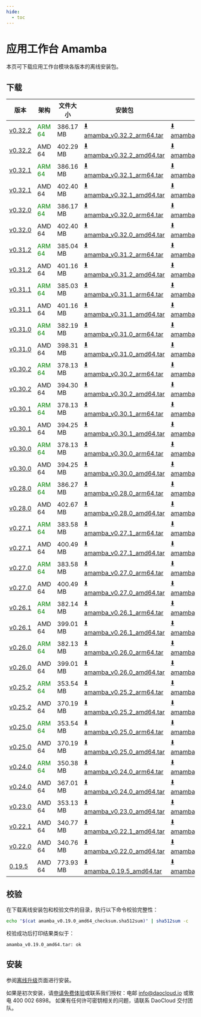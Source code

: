 ```yaml
---
hide:
  - toc
---
```


# 应用工作台 Amamba

本页可下载应用工作台模块各版本的离线安装包。

## 下载

| 版本  | 架构 | 文件大小 | 安装包  |  校验文件 | 更新日期  |
|------ | --- | ------- | ------ | ------- | -------- |
| [v0.32.2](../../amamba/intro/release-notes.md) | <font color="green">ARM 64</font> | 386.17 MB | [:arrow_down: amamba_v0.32.2_arm64.tar](https://qiniu-download-public.daocloud.io/DaoCloud_Enterprise/amamba_v0.32.2_arm64.tar) | [:arrow_down: amamba_v0.32.2_arm64_checksum.sha512sum](https://qiniu-download-public.daocloud.io/DaoCloud_Enterprise/amamba_v0.32.2_arm64_checksum.sha512sum) | 2024-11-13 |
| [v0.32.2](../../amamba/intro/release-notes.md) | AMD 64 | 402.29 MB | [:arrow_down: amamba_v0.32.2_amd64.tar](https://qiniu-download-public.daocloud.io/DaoCloud_Enterprise/amamba_v0.32.2_amd64.tar) | [:arrow_down: amamba_v0.32.2_amd64_checksum.sha512sum](https://qiniu-download-public.daocloud.io/DaoCloud_Enterprise/amamba_v0.32.2_amd64_checksum.sha512sum) | 2024-11-13 |
| [v0.32.1](../../amamba/intro/release-notes.md) | <font color="green">ARM 64</font> | 386.16 MB | [:arrow_down: amamba_v0.32.1_arm64.tar](https://qiniu-download-public.daocloud.io/DaoCloud_Enterprise/amamba_v0.32.1_arm64.tar) | [:arrow_down: amamba_v0.32.1_arm64_checksum.sha512sum](https://qiniu-download-public.daocloud.io/DaoCloud_Enterprise/amamba_v0.32.1_arm64_checksum.sha512sum) | 2024-11-06 |
| [v0.32.1](../../amamba/intro/release-notes.md) | AMD 64 | 402.40 MB | [:arrow_down: amamba_v0.32.1_amd64.tar](https://qiniu-download-public.daocloud.io/DaoCloud_Enterprise/amamba_v0.32.1_amd64.tar) | [:arrow_down: amamba_v0.32.1_amd64_checksum.sha512sum](https://qiniu-download-public.daocloud.io/DaoCloud_Enterprise/amamba_v0.32.1_amd64_checksum.sha512sum) | 2024-11-06 |
| [v0.32.0](../../amamba/intro/release-notes.md) | <font color="green">ARM 64</font> | 386.17 MB | [:arrow_down: amamba_v0.32.0_arm64.tar](https://qiniu-download-public.daocloud.io/DaoCloud_Enterprise/amamba_v0.32.0_arm64.tar) | [:arrow_down: amamba_v0.32.0_arm64_checksum.sha512sum](https://qiniu-download-public.daocloud.io/DaoCloud_Enterprise/amamba_v0.32.0_arm64_checksum.sha512sum) | 2024-11-05 |
| [v0.32.0](../../amamba/intro/release-notes.md) | AMD 64 | 402.40 MB | [:arrow_down: amamba_v0.32.0_amd64.tar](https://qiniu-download-public.daocloud.io/DaoCloud_Enterprise/amamba_v0.32.0_amd64.tar) | [:arrow_down: amamba_v0.32.0_amd64_checksum.sha512sum](https://qiniu-download-public.daocloud.io/DaoCloud_Enterprise/amamba_v0.32.0_amd64_checksum.sha512sum) | 2024-11-05 |
| [v0.31.2](../../amamba/intro/release-notes.md) | <font color="green">ARM 64</font> | 385.04 MB | [:arrow_down: amamba_v0.31.2_arm64.tar](https://qiniu-download-public.daocloud.io/DaoCloud_Enterprise/amamba_v0.31.2_arm64.tar) | [:arrow_down: amamba_v0.31.2_arm64_checksum.sha512sum](https://qiniu-download-public.daocloud.io/DaoCloud_Enterprise/amamba_v0.31.2_arm64_checksum.sha512sum) | 2024-10-15 |
| [v0.31.2](../../amamba/intro/release-notes.md) | AMD 64 | 401.16 MB | [:arrow_down: amamba_v0.31.2_amd64.tar](https://qiniu-download-public.daocloud.io/DaoCloud_Enterprise/amamba_v0.31.2_amd64.tar) | [:arrow_down: amamba_v0.31.2_amd64_checksum.sha512sum](https://qiniu-download-public.daocloud.io/DaoCloud_Enterprise/amamba_v0.31.2_amd64_checksum.sha512sum) | 2024-10-15 |
| [v0.31.1](../../amamba/intro/release-notes.md) | <font color="green">ARM 64</font> | 385.03 MB | [:arrow_down: amamba_v0.31.1_arm64.tar](https://qiniu-download-public.daocloud.io/DaoCloud_Enterprise/amamba_v0.31.1_arm64.tar) | [:arrow_down: amamba_v0.31.1_arm64_checksum.sha512sum](https://qiniu-download-public.daocloud.io/DaoCloud_Enterprise/amamba_v0.31.1_arm64_checksum.sha512sum) | 2024-10-12 |
| [v0.31.1](../../amamba/intro/release-notes.md) | AMD 64 | 401.16 MB | [:arrow_down: amamba_v0.31.1_amd64.tar](https://qiniu-download-public.daocloud.io/DaoCloud_Enterprise/amamba_v0.31.1_amd64.tar) | [:arrow_down: amamba_v0.31.1_amd64_checksum.sha512sum](https://qiniu-download-public.daocloud.io/DaoCloud_Enterprise/amamba_v0.31.1_amd64_checksum.sha512sum) | 2024-10-12 |
| [v0.31.0](../../amamba/intro/release-notes.md) | <font color="green">ARM 64</font> | 382.19 MB | [:arrow_down: amamba_v0.31.0_arm64.tar](https://qiniu-download-public.daocloud.io/DaoCloud_Enterprise/amamba_v0.31.0_arm64.tar) | [:arrow_down: amamba_v0.31.0_arm64_checksum.sha512sum](https://qiniu-download-public.daocloud.io/DaoCloud_Enterprise/amamba_v0.31.0_arm64_checksum.sha512sum) | 2024-10-11 |
| [v0.31.0](../../amamba/intro/release-notes.md) | AMD 64 | 398.31 MB | [:arrow_down: amamba_v0.31.0_amd64.tar](https://qiniu-download-public.daocloud.io/DaoCloud_Enterprise/amamba_v0.31.0_amd64.tar) | [:arrow_down: amamba_v0.31.0_amd64_checksum.sha512sum](https://qiniu-download-public.daocloud.io/DaoCloud_Enterprise/amamba_v0.31.0_amd64_checksum.sha512sum) | 2024-10-11 |
| [v0.30.2](../../amamba/intro/release-notes.md) | <font color="green">ARM 64</font> | 378.13 MB | [:arrow_down: amamba_v0.30.2_arm64.tar](https://qiniu-download-public.daocloud.io/DaoCloud_Enterprise/amamba_v0.30.2_arm64.tar) | [:arrow_down: amamba_v0.30.2_arm64_checksum.sha512sum](https://qiniu-download-public.daocloud.io/DaoCloud_Enterprise/amamba_v0.30.2_arm64_checksum.sha512sum) | 2024-09-10 |
| [v0.30.2](../../amamba/intro/release-notes.md) | AMD 64 | 394.30 MB | [:arrow_down: amamba_v0.30.2_amd64.tar](https://qiniu-download-public.daocloud.io/DaoCloud_Enterprise/amamba_v0.30.2_amd64.tar) | [:arrow_down: amamba_v0.30.2_amd64_checksum.sha512sum](https://qiniu-download-public.daocloud.io/DaoCloud_Enterprise/amamba_v0.30.2_amd64_checksum.sha512sum) | 2024-09-10 |
| [v0.30.1](../../amamba/intro/release-notes.md) | <font color="green">ARM 64</font> | 378.13 MB | [:arrow_down: amamba_v0.30.1_arm64.tar](https://qiniu-download-public.daocloud.io/DaoCloud_Enterprise/amamba_v0.30.1_arm64.tar) | [:arrow_down: amamba_v0.30.1_arm64_checksum.sha512sum](https://qiniu-download-public.daocloud.io/DaoCloud_Enterprise/amamba_v0.30.1_arm64_checksum.sha512sum) | 2024-09-05 |
| [v0.30.1](../../amamba/intro/release-notes.md) | AMD 64 | 394.25 MB | [:arrow_down: amamba_v0.30.1_amd64.tar](https://qiniu-download-public.daocloud.io/DaoCloud_Enterprise/amamba_v0.30.1_amd64.tar) | [:arrow_down: amamba_v0.30.1_amd64_checksum.sha512sum](https://qiniu-download-public.daocloud.io/DaoCloud_Enterprise/amamba_v0.30.1_amd64_checksum.sha512sum) | 2024-09-05 |
| [v0.30.0](../../amamba/intro/release-notes.md) | <font color="green">ARM 64</font> | 378.13 MB | [:arrow_down: amamba_v0.30.0_arm64.tar](https://qiniu-download-public.daocloud.io/DaoCloud_Enterprise/amamba_v0.30.0_arm64.tar) | [:arrow_down: amamba_v0.30.0_arm64_checksum.sha512sum](https://qiniu-download-public.daocloud.io/DaoCloud_Enterprise/amamba_v0.30.0_arm64_checksum.sha512sum) | 2024-09-03 |
| [v0.30.0](../../amamba/intro/release-notes.md) | AMD 64 | 394.25 MB | [:arrow_down: amamba_v0.30.0_amd64.tar](https://qiniu-download-public.daocloud.io/DaoCloud_Enterprise/amamba_v0.30.0_amd64.tar) | [:arrow_down: amamba_v0.30.0_amd64_checksum.sha512sum](https://qiniu-download-public.daocloud.io/DaoCloud_Enterprise/amamba_v0.30.0_amd64_checksum.sha512sum) | 2024-09-03 |
| [v0.28.0](../../amamba/intro/release-notes.md) | <font color="green">ARM 64</font> | 386.27 MB | [:arrow_down: amamba_v0.28.0_arm64.tar](https://qiniu-download-public.daocloud.io/DaoCloud_Enterprise/amamba_v0.28.0_arm64.tar) | [:arrow_down: amamba_v0.28.0_arm64_checksum.sha512sum](https://qiniu-download-public.daocloud.io/DaoCloud_Enterprise/amamba_v0.28.0_arm64_checksum.sha512sum) | 2024-07-01 |
| [v0.28.0](../../amamba/intro/release-notes.md) | AMD 64 | 402.67 MB | [:arrow_down: amamba_v0.28.0_amd64.tar](https://qiniu-download-public.daocloud.io/DaoCloud_Enterprise/amamba_v0.28.0_amd64.tar) | [:arrow_down: amamba_v0.28.0_amd64_checksum.sha512sum](https://qiniu-download-public.daocloud.io/DaoCloud_Enterprise/amamba_v0.28.0_amd64_checksum.sha512sum) | 2024-07-01 |
| [v0.27.1](../../amamba/intro/release-notes.md) | <font color="green">ARM 64</font> | 383.58 MB | [:arrow_down: amamba_v0.27.1_arm64.tar](https://qiniu-download-public.daocloud.io/DaoCloud_Enterprise/amamba_v0.27.1_arm64.tar) | [:arrow_down: amamba_v0.27.1_arm64_checksum.sha512sum](https://qiniu-download-public.daocloud.io/DaoCloud_Enterprise/amamba_v0.27.1_arm64_checksum.sha512sum) | 2024-06-06 |
| [v0.27.1](../../amamba/intro/release-notes.md) | AMD 64 | 400.49 MB | [:arrow_down: amamba_v0.27.1_amd64.tar](https://qiniu-download-public.daocloud.io/DaoCloud_Enterprise/amamba_v0.27.1_amd64.tar) | [:arrow_down: amamba_v0.27.1_amd64_checksum.sha512sum](https://qiniu-download-public.daocloud.io/DaoCloud_Enterprise/amamba_v0.27.1_amd64_checksum.sha512sum) | 2024-06-06 |
| [v0.27.0](../../amamba/intro/release-notes.md) | <font color="green">ARM 64</font> | 383.58 MB | [:arrow_down: amamba_v0.27.0_arm64.tar](https://qiniu-download-public.daocloud.io/DaoCloud_Enterprise/amamba_v0.27.0_arm64.tar) | [:arrow_down: amamba_v0.27.0_arm64_checksum.sha512sum](https://qiniu-download-public.daocloud.io/DaoCloud_Enterprise/amamba_v0.27.0_arm64_checksum.sha512sum) | 2024-06-04 |
| [v0.27.0](../../amamba/intro/release-notes.md) | AMD 64 | 400.49 MB | [:arrow_down: amamba_v0.27.0_amd64.tar](https://qiniu-download-public.daocloud.io/DaoCloud_Enterprise/amamba_v0.27.0_amd64.tar) | [:arrow_down: amamba_v0.27.0_amd64_checksum.sha512sum](https://qiniu-download-public.daocloud.io/DaoCloud_Enterprise/amamba_v0.27.0_amd64_checksum.sha512sum) | 2024-06-04 |
| [v0.26.1](../../amamba/intro/release-notes.md) | <font color="green">ARM 64</font> | 382.14 MB | [:arrow_down: amamba_v0.26.1_arm64.tar](https://qiniu-download-public.daocloud.io/DaoCloud_Enterprise/amamba_v0.26.1_arm64.tar) | [:arrow_down: amamba_v0.26.1_arm64_checksum.sha512sum](https://qiniu-download-public.daocloud.io/DaoCloud_Enterprise/amamba_v0.26.1_arm64_checksum.sha512sum) | 2024-05-06 |
| [v0.26.1](../../amamba/intro/release-notes.md) | AMD 64 | 399.01 MB | [:arrow_down: amamba_v0.26.1_amd64.tar](https://qiniu-download-public.daocloud.io/DaoCloud_Enterprise/amamba_v0.26.1_amd64.tar) | [:arrow_down: amamba_v0.26.1_amd64_checksum.sha512sum](https://qiniu-download-public.daocloud.io/DaoCloud_Enterprise/amamba_v0.26.1_amd64_checksum.sha512sum) | 2024-05-06 |
| [v0.26.0](../../amamba/intro/release-notes.md) | <font color="green">ARM 64</font> | 382.13 MB | [:arrow_down: amamba_v0.26.0_arm64.tar](https://qiniu-download-public.daocloud.io/DaoCloud_Enterprise/amamba_v0.26.0_arm64.tar) | [:arrow_down: amamba_v0.26.0_arm64_checksum.sha512sum](https://qiniu-download-public.daocloud.io/DaoCloud_Enterprise/amamba_v0.26.0_arm64_checksum.sha512sum) | 2024-04-30 |
| [v0.26.0](../../amamba/intro/release-notes.md) | AMD 64 | 399.01 MB | [:arrow_down: amamba_v0.26.0_amd64.tar](https://qiniu-download-public.daocloud.io/DaoCloud_Enterprise/amamba_v0.26.0_amd64.tar) | [:arrow_down: amamba_v0.26.0_amd64_checksum.sha512sum](https://qiniu-download-public.daocloud.io/DaoCloud_Enterprise/amamba_v0.26.0_amd64_checksum.sha512sum) | 2024-04-30 |
| [v0.25.2](../../amamba/intro/release-notes.md) | <font color="green">ARM 64</font> | 353.54 MB | [:arrow_down: amamba_v0.25.2_arm64.tar](https://qiniu-download-public.daocloud.io/DaoCloud_Enterprise/amamba_v0.25.2_arm64.tar) | [:arrow_down: amamba_v0.25.2_arm64_checksum.sha512sum](https://qiniu-download-public.daocloud.io/DaoCloud_Enterprise/amamba_v0.25.2_arm64_checksum.sha512sum) | 2024-04-17 |
| [v0.25.2](../../amamba/intro/release-notes.md) | AMD 64 | 370.19 MB | [:arrow_down: amamba_v0.25.2_amd64.tar](https://qiniu-download-public.daocloud.io/DaoCloud_Enterprise/amamba_v0.25.2_amd64.tar) | [:arrow_down: amamba_v0.25.2_amd64_checksum.sha512sum](https://qiniu-download-public.daocloud.io/DaoCloud_Enterprise/amamba_v0.25.2_amd64_checksum.sha512sum) | 2024-04-17 |
| [v0.25.0](../../amamba/intro/release-notes.md) | <font color="green">ARM 64</font> | 353.54 MB | [:arrow_down: amamba_v0.25.0_arm64.tar](https://qiniu-download-public.daocloud.io/DaoCloud_Enterprise/amamba_v0.25.0_arm64.tar) | [:arrow_down: amamba_v0.25.0_arm64_checksum.sha512sum](https://qiniu-download-public.daocloud.io/DaoCloud_Enterprise/amamba_v0.25.0_arm64_checksum.sha512sum) | 2024-04-02 |
| [v0.25.0](../../amamba/intro/release-notes.md) | AMD 64 | 370.19 MB | [:arrow_down: amamba_v0.25.0_amd64.tar](https://qiniu-download-public.daocloud.io/DaoCloud_Enterprise/amamba_v0.25.0_amd64.tar) | [:arrow_down: amamba_v0.25.0_amd64_checksum.sha512sum](https://qiniu-download-public.daocloud.io/DaoCloud_Enterprise/amamba_v0.25.0_amd64_checksum.sha512sum) | 2024-04-02 |
| [v0.24.0](../../amamba/intro/release-notes.md) | <font color="green">ARM 64</font> | 350.38 MB | [:arrow_down: amamba_v0.24.0_arm64.tar](https://qiniu-download-public.daocloud.io/DaoCloud_Enterprise/amamba_v0.24.0_arm64.tar) | [:arrow_down: amamba_v0.24.0_arm64_checksum.sha512sum](https://qiniu-download-public.daocloud.io/DaoCloud_Enterprise/amamba_v0.24.0_arm64_checksum.sha512sum) | 2024-02-01 |
| [v0.24.0](../../amamba/intro/release-notes.md) | AMD 64 | 367.01 MB | [:arrow_down: amamba_v0.24.0_amd64.tar](https://qiniu-download-public.daocloud.io/DaoCloud_Enterprise/amamba_v0.24.0_amd64.tar) | [:arrow_down: amamba_v0.24.0_amd64_checksum.sha512sum](https://qiniu-download-public.daocloud.io/DaoCloud_Enterprise/amamba_v0.24.0_amd64_checksum.sha512sum) | 2024-02-01 |
| [v0.23.0](../../amamba/intro/release-notes.md) | AMD 64 | 353.13 MB | [:arrow_down: amamba_v0.23.0_amd64.tar](https://qiniu-download-public.daocloud.io/DaoCloud_Enterprise/amamba_v0.23.0_amd64.tar) | [:arrow_down: amamba_v0.23.0_amd64_checksum.sha512sum](https://qiniu-download-public.daocloud.io/DaoCloud_Enterprise/amamba_v0.23.0_amd64_checksum.sha512sum) | 2024-01-03 |
| [v0.22.1](../../amamba/intro/release-notes.md) | AMD 64 | 340.77 MB | [:arrow_down: amamba_v0.22.1_amd64.tar](https://qiniu-download-public.daocloud.io/DaoCloud_Enterprise/amamba_v0.22.1_amd64.tar) | [:arrow_down: amamba_v0.22.1_amd64_checksum.sha512sum](https://qiniu-download-public.daocloud.io/DaoCloud_Enterprise/amamba_v0.22.1_amd64_checksum.sha512sum) | 2023-12-22 |
| [v0.22.0](../../amamba/intro/release-notes.md) | AMD 64 | 340.76 MB | [:arrow_down: amamba_v0.22.0_amd64.tar](https://qiniu-download-public.daocloud.io/DaoCloud_Enterprise/amamba_v0.22.0_amd64.tar) | [:arrow_down: amamba_v0.22.0_amd64_checksum.sha512sum](https://qiniu-download-public.daocloud.io/DaoCloud_Enterprise/amamba_v0.22.0_amd64_checksum.sha512sum) | 2023-12-19 |
| [0.19.5](../../amamba/intro/release-notes.md) | AMD 64 | 773.93 MB | [:arrow_down: amamba_0.19.5_amd64.tar](https://qiniu-download-public.daocloud.io/DaoCloud_Enterprise/amamba_0.19.5_amd64.tar) | [:arrow_down: amamba_0.19.5_amd64_checksum.sha512sum](https://qiniu-download-public.daocloud.io/DaoCloud_Enterprise/amamba_0.19.5_amd64_checksum.sha512sum) | 2023-08-30 |

## 校验

在下载离线安装包和校验文件的目录，执行以下命令校验完整性：

```sh
echo "$(cat amamba_v0.19.0_amd64_checksum.sha512sum)" | sha512sum -c
```

校验成功后打印结果类似于：

```none
amamba_v0.19.0_amd64.tar: ok
```

## 安装

参阅[离线升级](../../amamba/offline-upgrade.md)页面进行安装。

如果是初次安装，请[申请免费体验](../../dce/license0.md)或联系我们授权：电邮 info@daocloud.io 或致电 400 002 6898。
如果有任何许可密钥相关的问题，请联系 DaoCloud 交付团队。
